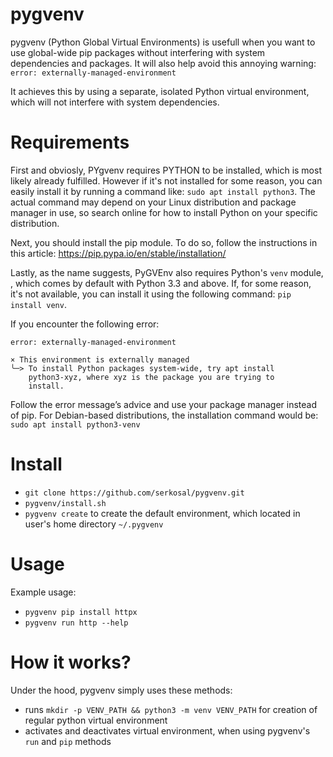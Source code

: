 # pygvenv
pygvenv (Python Global Virtual Environments) is usefull when you want to use global-wide pip packages without interfering with system dependencies and packages. 
 It will also help avoid this annoying warning: 
```error: externally-managed-environment```  

It achieves this by using a separate, isolated Python virtual environment, which will not interfere with system dependencies.

# Requirements
First and obviosly, PYgvenv requires PYTHON to be installed, which is most likely already fulfilled. 
However if it's not installed for some reason, you can easily install it by running a command like:  ```sudo apt install python3```. 
The actual command may depend on your Linux distribution and package manager in use, so search online for how to install Python on your specific distribution.

Next, you should install the pip module. To do so, follow the instructions in this article: https://pip.pypa.io/en/stable/installation/

Lastly, as the name suggests, PyGVEnv also requires Python's ```venv``` module, , which comes by default with Python 3.3 and above.  If, for some reason, it's not available, you can install it using the following command:
```pip install venv```.

If you encounter the following error:
```
error: externally-managed-environment

× This environment is externally managed
╰─> To install Python packages system-wide, try apt install
    python3-xyz, where xyz is the package you are trying to
    install.
```

Follow the error message’s advice and use your package manager instead of pip. For Debian-based distributions, the installation command would be:
```sudo apt install python3-venv```

# Install
- ```git clone https://github.com/serkosal/pygvenv.git```
- ```pygvenv/install.sh```
- ```pygvenv create``` to create the default environment, which located in user's home directory ```~/.pygvenv```

# Usage 
Example usage:
- ```pygvenv pip install httpx```
- ```pygvenv run http --help```

# How it works?
Under the hood, pygvenv simply uses these methods:
- runs ```mkdir -p VENV_PATH && python3 -m venv VENV_PATH``` for creation of regular python virtual environment 
- activates and deactivates virtual environment, when using pygvenv's ```run``` and ```pip``` methods 
